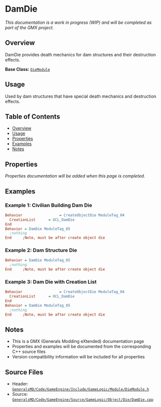 # DamDie

*This documentation is a work in progress (WIP) and will be completed as part of the GMX project.*

## Overview

DamDie provides death mechanics for dam structures and their destruction effects.

**Base Class:** [`DieModule`](../../GeneralsMD/Code/GameEngine/Include/GameLogic/Module/DieModule.h)

## Usage

Used by dam structures that have special death mechanics and destruction effects.

## Table of Contents

- [Overview](#overview)
- [Usage](#usage)
- [Properties](#properties)
- [Examples](#examples)
- [Notes](#notes)

## Properties

*Properties documentation will be added when this page is completed.*

## Examples

### Example 1: Civilian Building Dam Die
```ini
Behavior                 = CreateObjectDie ModuleTag_04
  CreationList      = OCL_DamDie
End
Behavior = DamDie ModuleTag_05
  ;nothing
End     ;Note, must be after create object die
```

### Example 2: Dam Structure Die
```ini
Behavior = DamDie ModuleTag_05
  ;nothing
End     ;Note, must be after create object die
```

### Example 3: Dam Die with Creation List
```ini
Behavior                 = CreateObjectDie ModuleTag_04
  CreationList      = OCL_DamDie
End
Behavior = DamDie ModuleTag_05
  ;nothing
End     ;Note, must be after create object die
```

## Notes

- This is a GMX (Generals Modding eXtended) documentation page
- Properties and examples will be documented from the corresponding C++ source files
- Version compatibility information will be included for all properties

## Source Files

- Header: [`GeneralsMD/Code/GameEngine/Include/GameLogic/Module/DieModule.h`](../../GeneralsMD/Code/GameEngine/Include/GameLogic/Module/DieModule.h)
- Source: [`GeneralsMD/Code/GameEngine/Source/GameLogic/Object/Die/DamDie.cpp`](../../GeneralsMD/Code/GameEngine/Source/GameLogic/Object/Die/DamDie.cpp)
